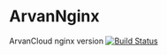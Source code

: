 # ArvanNginx
ArvanCloud nginx version
[![Build Status](https://travis-ci.org/arvancloud/arvannginx.svg?branch=master)](https://travis-ci.org/arvancloud/arvannginx)


